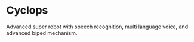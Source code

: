 Cyclops
=======

Advanced super robot with speech recognition, multi language voice, and advanced biped mechanism. 
